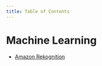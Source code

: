 ```yaml
---
title: Table of Contents
---
```


# Machine Learning

- [Amazon Rekognition](./Amazon-Rekognition/Amazon-Rekognition.md)
